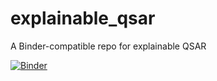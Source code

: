 # explainable_qsar
A Binder-compatible repo for explainable QSAR

[![Binder](https://mybinder.org/badge_logo.svg)](https://mybinder.org/v2/gh/rkakamilan/explainable_qsar/master)
